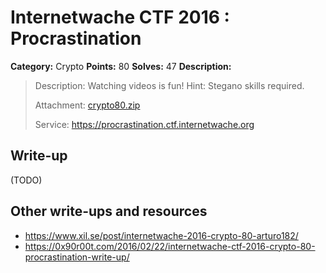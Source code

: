 # Internetwache CTF 2016 : Procrastination

**Category:** Crypto
**Points:** 80
**Solves:** 47
**Description:**

> Description: Watching videos is fun! Hint: Stegano skills required.
> 
> 
> Attachment: [crypto80.zip](./crypto80.zip)
> 
> 
> Service: <https://procrastination.ctf.internetwache.org>


## Write-up

(TODO)

## Other write-ups and resources

* <https://www.xil.se/post/internetwache-2016-crypto-80-arturo182/>
* <https://0x90r00t.com/2016/02/22/internetwache-ctf-2016-crypto-80-procrastination-write-up/>

